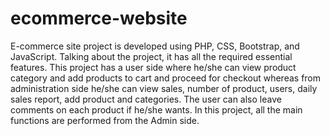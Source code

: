 # ecommerce-website
E-commerce site project is developed using PHP, CSS, Bootstrap, and JavaScript. Talking about the project, it has all the required essential features. This project has a user side where he/she can view product category and add products to cart and proceed for checkout whereas from administration side he/she can view sales, number of product, users, daily sales report, add product and categories. The user can also leave comments on each product if he/she wants. In this project, all the main functions are performed from the Admin side.
